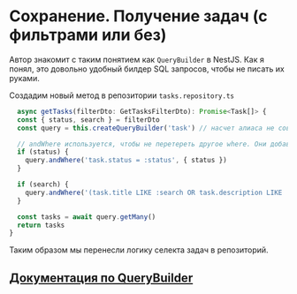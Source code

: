 # Сохранение. Получение задач (с фильтрами или без)

Автор знакомит с таким понятием как `QueryBuilder` в NestJS. Как я понял, это довольно
удобный билдер SQL запросов, чтобы не писать их руками.

Создадим новый метод в репозитории `tasks.repository.ts`
```typescript
  async getTasks(filterDto: GetTasksFilterDto): Promise<Task[]> {
  const { status, search } = filterDto
  const query = this.createQueryBuilder('task') // насчет алиаса не совсем понял, видимо он сущность забирает, надо почитать

  // andWhere используется, чтобы не перетереть другое where. Они добавляются друг за другом
  if (status) {
    query.andWhere('task.status = :status', { status })
  }

  if (search) {
    query.andWhere('(task.title LIKE :search OR task.description LIKE :search)', { search: `%${search}%` })
  }

  const tasks = await query.getMany()
  return tasks
}
```

Таким образом мы перенесли логику селекта задач в репозиторий.


## [Документация по QueryBuilder](https://github.com/typeorm/typeorm/blob/master/docs/select-query-builder.md)
